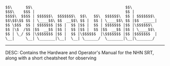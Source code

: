    $$\      $$\                                         $$\
    $$$\    $$$ |                                        $$ |
    $$$$\  $$$$ | $$$$$$\  $$$$$$$\  $$\   $$\  $$$$$$\  $$ | $$$$$$$\
    $$\$$\$$ $$ | \____$$\ $$  __$$\ $$ |  $$ | \____$$\ $$ |$$  _____|
    $$ \$$$  $$ | $$$$$$$ |$$ |  $$ |$$ |  $$ | $$$$$$$ |$$ |\$$$$$$\
    $$ |\$  /$$ |$$  __$$ |$$ |  $$ |$$ |  $$ |$$  __$$ |$$ | \____$$\
    $$ | \_/ $$ |\$$$$$$$ |$$ |  $$ |\$$$$$$  |\$$$$$$$ |$$ |$$$$$$$  |
    \__|     \__| \_______|\__|  \__| \______/  \_______|\__|\_______/ 
------------------------------------------------------------------------

DESC: Contains the Hardware and Operator's Manual for the NHN SRT, along with a short cheatsheet for observing
